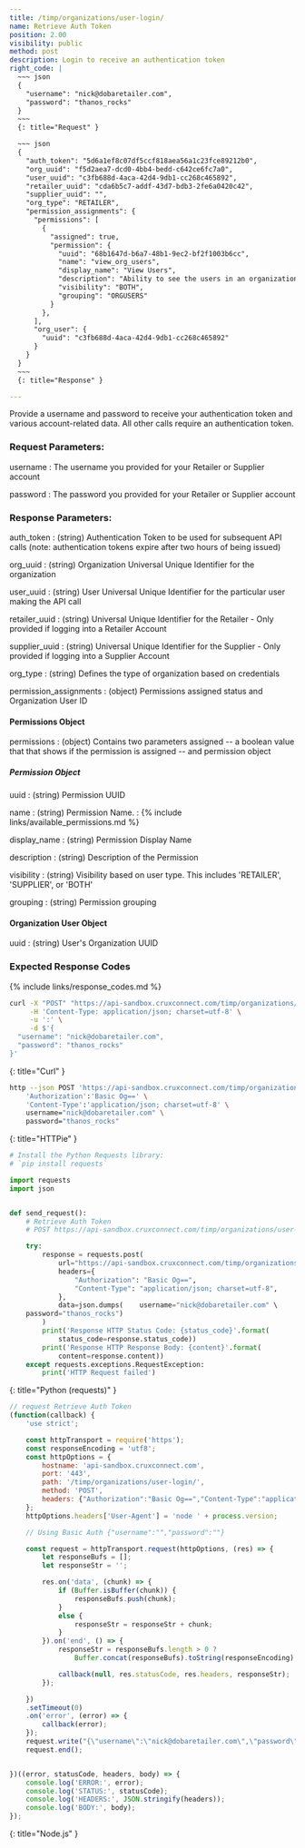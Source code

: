```yaml
---
title: /timp/organizations/user-login/
name: Retrieve Auth Token
position: 2.00
visibility: public
method: post
description: Login to receive an authentication token
right_code: |
  ~~~ json
  {
    "username": "nick@dobaretailer.com",
    "password": "thanos_rocks"
  }
  ~~~
  {: title="Request" }

  ~~~ json
  {
    "auth_token": "5d6a1ef8c07df5ccf818aea56a1c23fce89212b0",
    "org_uuid": "f5d2aea7-dcd0-4bb4-bedd-c642ce6fc7a0",
    "user_uuid": "c3fb688d-4aca-42d4-9db1-cc268c465892",
    "retailer_uuid": "cda6b5c7-addf-43d7-bdb3-2fe6a0420c42",
    "supplier_uuid": "",
    "org_type": "RETAILER",
    "permission_assignments": {
      "permissions": [
        {
          "assigned": true,
          "permission": {
            "uuid": "68b1647d-b6a7-48b1-9ec2-bf2f1003b6cc",
            "name": "view_org_users",
            "display_name": "View Users",
            "description": "Ability to see the users in an organization",
            "visibility": "BOTH",
            "grouping": "ORGUSERS"
          }
        },
      ],
      "org_user": {
        "uuid": "c3fb688d-4aca-42d4-9db1-cc268c465892"
      }
    }
  }
  ~~~
  {: title="Response" }

---
```

Provide a username and password to receive your authentication token and various account-related data. All other calls require an authentication token.

### Request Parameters:

username
: The username you provided for your Retailer or Supplier account

password
: The password you provided for your Retailer or Supplier account

### Response Parameters:

auth_token
: (string) Authentication Token to be used for subsequent API calls (note: authentication tokens expire after two hours of being issued)

org_uuid
: (string) Organization Universal Unique Identifier for the organization

user_uuid
: (string) User Universal Unique Identifier for the particular user making the API call

retailer_uuid
: (string) Universal Unique Identifier for the Retailer - Only provided if logging into a Retailer Account

supplier_uuid
: (string) Universal Unique Identifier for the Supplier - Only provided if logging into a Supplier Account

org_type
: (string) Defines the type of organization based on credentials

permission_assignments
: (object) Permissions assigned status and Organization User ID

#### Permissions Object

permissions
: (object) Contains two parameters assigned -- a boolean value that that shows if the permission is assigned -- and permission object

##### Permission Object

uuid
: (string) Permission UUID

name
: (string) Permission Name.
: {% include links/available_permissions.md %}

display_name
: (string) Permission Display Name

description
: (string) Description of the Permission

visibility
: (string) Visibility based on user type.  This includes 'RETAILER', 'SUPPLIER', or 'BOTH'

grouping
: (string) Permission grouping

#### Organization User Object

uuid
: (string) User's Organization UUID

### Expected Response Codes

{% include links/response_codes.md %}


~~~ bash
curl -X "POST" "https://api-sandbox.cruxconnect.com/timp/organizations/user-login/" \
     -H 'Content-Type: application/json; charset=utf-8' \
     -u ':' \
     -d $'{
  "username": "nick@dobaretailer.com",
  "password": "thanos_rocks"
}'

~~~
{: title="Curl" }

~~~ bash
http --json POST 'https://api-sandbox.cruxconnect.com/timp/organizations/user-login/' \
    'Authorization':'Basic Og==' \
    'Content-Type':'application/json; charset=utf-8' \
    username="nick@dobaretailer.com" \
    password="thanos_rocks"

~~~
{: title="HTTPie" }

~~~ python
# Install the Python Requests library:
# `pip install requests`

import requests
import json


def send_request():
    # Retrieve Auth Token
    # POST https://api-sandbox.cruxconnect.com/timp/organizations/user-login/

    try:
        response = requests.post(
            url="https://api-sandbox.cruxconnect.com/timp/organizations/user-login/",
            headers={
                "Authorization": "Basic Og==",
                "Content-Type": "application/json; charset=utf-8",
            },
            data=json.dumps(    username="nick@dobaretailer.com" \
    password="thanos_rocks")
        )
        print('Response HTTP Status Code: {status_code}'.format(
            status_code=response.status_code))
        print('Response HTTP Response Body: {content}'.format(
            content=response.content))
    except requests.exceptions.RequestException:
        print('HTTP Request failed')

~~~
{: title="Python (requests)" }

~~~ javascript
// request Retrieve Auth Token
(function(callback) {
    'use strict';

    const httpTransport = require('https');
    const responseEncoding = 'utf8';
    const httpOptions = {
        hostname: 'api-sandbox.cruxconnect.com',
        port: '443',
        path: '/timp/organizations/user-login/',
        method: 'POST',
        headers: {"Authorization":"Basic Og==","Content-Type":"application/json; charset=utf-8"}
    };
    httpOptions.headers['User-Agent'] = 'node ' + process.version;

    // Using Basic Auth {"username":"","password":""}

    const request = httpTransport.request(httpOptions, (res) => {
        let responseBufs = [];
        let responseStr = '';

        res.on('data', (chunk) => {
            if (Buffer.isBuffer(chunk)) {
                responseBufs.push(chunk);
            }
            else {
                responseStr = responseStr + chunk;
            }
        }).on('end', () => {
            responseStr = responseBufs.length > 0 ?
                Buffer.concat(responseBufs).toString(responseEncoding) : responseStr;

            callback(null, res.statusCode, res.headers, responseStr);
        });

    })
    .setTimeout(0)
    .on('error', (error) => {
        callback(error);
    });
    request.write("{\"username\":\"nick@dobaretailer.com\",\"password\":\"thanos_rocks\"}")
    request.end();


})((error, statusCode, headers, body) => {
    console.log('ERROR:', error);
    console.log('STATUS:', statusCode);
    console.log('HEADERS:', JSON.stringify(headers));
    console.log('BODY:', body);
});

~~~
{: title="Node.js" }
